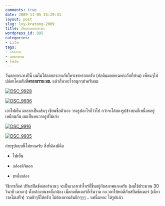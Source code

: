 ```yaml
---
comments: true
date: 2009-11-05 15:29:31
layout: post
slug: loy-kratong-2009
title: เก็บตกลอยกระทง
wordpress_id: 895
categories:
- Life
tags:
- ถ่ายภาพ
- ลอยกระทง
- ไฟเย็น
---
```


วันลอยกระทงปีนี้ ผมไม่ได้ลอยกระทงกับใครเขาหรอกครับ (ปกติผมลอยเฉพาะกับที่บ้าน) เพื่อนๆไปปล่อยโคมกับที่**ศาลาธรรม มช.** แล้วก็หาอะไรสนุกๆทำครับผม



[![DSC_9928](http://www.armno.in.th/wp-content/uploads/2009/11/DSC_9928_thumb.jpg)](http://www.armno.in.th/wp-content/uploads/2009/11/DSC_9928.jpg)



[![DSC_9936](http://www.armno.in.th/wp-content/uploads/2009/11/DSC_9936_thumb.jpg)](http://www.armno.in.th/wp-content/uploads/2009/11/DSC_9936.jpg)



เอาไฟเย็น มาลากเป็นเส้นๆ เขียนชื่อตัวเอง วาดรูปอะไรก็ว่าไป กว่าจะได้สองรูปข้างบนก็เหนื่อยอยู่เหมือนกัน ผมเป็นคนวาดรูปไม่เก่ง



[![DSC_9916](http://www.armno.in.th/wp-content/uploads/2009/11/DSC_9916_thumb.jpg)](http://www.armno.in.th/wp-content/uploads/2009/11/DSC_9916.jpg)



[![DSC_9935](http://www.armno.in.th/wp-content/uploads/2009/11/DSC_9935_thumb.jpg)](http://www.armno.in.th/wp-content/uploads/2009/11/DSC_9935.jpg)



ถ่ายรูปแบบนี้ไม่ยากครับ สิ่งที่ต้องมีคือ




  * ไฟเย็น

  * กล้องดิจิตอล

  * ขาตั้งกล้อง


วิธีการก็แค่ ปรับสปีดชัตเตอร์นานๆ จะเป็นเวลาเท่าไหร่ก็ขึ้นอยู่กับสภาพแสงครับ (ผมใช้ประมาณ 30 วินาที เดาเอา) ตั้งกล้องบนขาตั้งกล้อง เมื่อกดชัตเตอร์ก็เริ่มวาด กะเวลาให้พอดีกับสปีดชัตเตอร์ (เดี๋ยววาดไม่เสร็จ) วาดช้าๆก็ได้ครับ ไม่ต้องลากเส้นยิกๆๆๆ .. แค่นี้แหละ ได้รูปแล้ว
